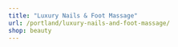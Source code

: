 ```yaml
---
title: "Luxury Nails & Foot Massage"
url: /portland/luxury-nails-and-foot-massage/
shop: beauty
---
```


